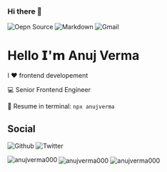 ### Hi there 👋

![Oepn Source](https://img.shields.io/badge/Open%20Source-green)
![Markdown](https://img.shields.io/badge/Made%20with-Markdown-orange)
![Gmail](https://img.shields.io/badge/email-anujverma000@gmail.com-red)

# Hello 𝗜'𝗺 Anuj Verma
I :heart: frontend developement

:computer: Senior Frontend Engineer

:book: Resume in terminal: `npx anujverma`

## Social
![Github](https://img.shields.io/github/followers/anujverma000?style=social)
![Twitter](https://img.shields.io/twitter/follow/anujverma000?style=social)


<img align="left" src="https://github-readme-stats.vercel.app/api/top-langs?username=anujverma000&show_icons=true&locale=en" alt="anujverma000" />

<img align="center" src="https://github-readme-stats.vercel.app/api?username=anujverma000&show_icons=true&locale=en" alt="anujverma000" />

<img align="center" src="https://github-readme-streak-stats.herokuapp.com/?user=anujverma000&" alt="anujverma000" />
